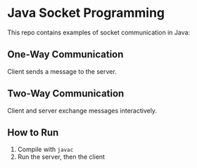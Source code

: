 # Java Socket Programming

This repo contains examples of socket communication in Java:

## One-Way Communication
Client sends a message to the server.

## Two-Way Communication
Client and server exchange messages interactively.

## How to Run
1. Compile with `javac`
2. Run the server, then the client
